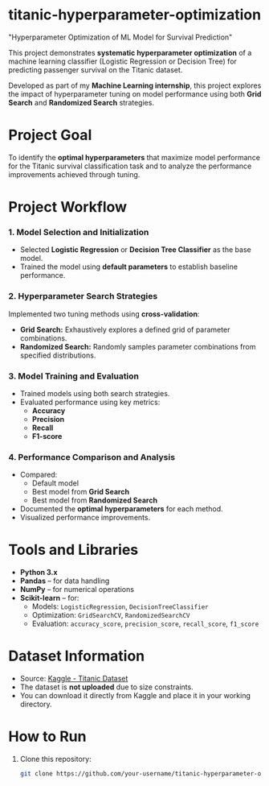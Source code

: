 # titanic-hyperparameter-optimization 
"Hyperparameter Optimization of ML Model for Survival Prediction"

This project demonstrates **systematic hyperparameter optimization** of a machine learning classifier (Logistic Regression or Decision Tree) for predicting passenger survival on the Titanic dataset.  

Developed as part of my **Machine Learning internship**, this project explores the impact of hyperparameter tuning on model performance using both **Grid Search** and **Randomized Search** strategies.

# Project Goal

To identify the **optimal hyperparameters** that maximize model performance for the Titanic survival classification task and to analyze the performance improvements achieved through tuning.

# Project Workflow

### 1. Model Selection and Initialization
- Selected **Logistic Regression** or **Decision Tree Classifier** as the base model.  
- Trained the model using **default parameters** to establish baseline performance.

### 2. Hyperparameter Search Strategies
Implemented two tuning methods using **cross-validation**:
- **Grid Search:** Exhaustively explores a defined grid of parameter combinations.  
- **Randomized Search:** Randomly samples parameter combinations from specified distributions.

### 3. Model Training and Evaluation
- Trained models using both search strategies.  
- Evaluated performance using key metrics:
  - **Accuracy**
  - **Precision**
  - **Recall**
  - **F1-score**

### 4. Performance Comparison and Analysis
- Compared:
  - Default model  
  - Best model from **Grid Search**  
  - Best model from **Randomized Search**
- Documented the **optimal hyperparameters** for each method.  
- Visualized performance improvements.

# Tools and Libraries
- **Python 3.x**
- **Pandas** – for data handling  
- **NumPy** – for numerical operations  
- **Scikit-learn** – for:
  - Models: `LogisticRegression`, `DecisionTreeClassifier`
  - Optimization: `GridSearchCV`, `RandomizedSearchCV`
  - Evaluation: `accuracy_score`, `precision_score`, `recall_score`, `f1_score`
 
# Dataset Information

- Source: [Kaggle - Titanic Dataset](https://www.kaggle.com/datasets/yasserh/titanic-dataset)  
- The dataset is **not uploaded** due to size constraints.  
- You can download it directly from Kaggle and place it in your working directory.

# How to Run

1. Clone this repository:
   ```bash
   git clone https://github.com/your-username/titanic-hyperparameter-optimization.git
